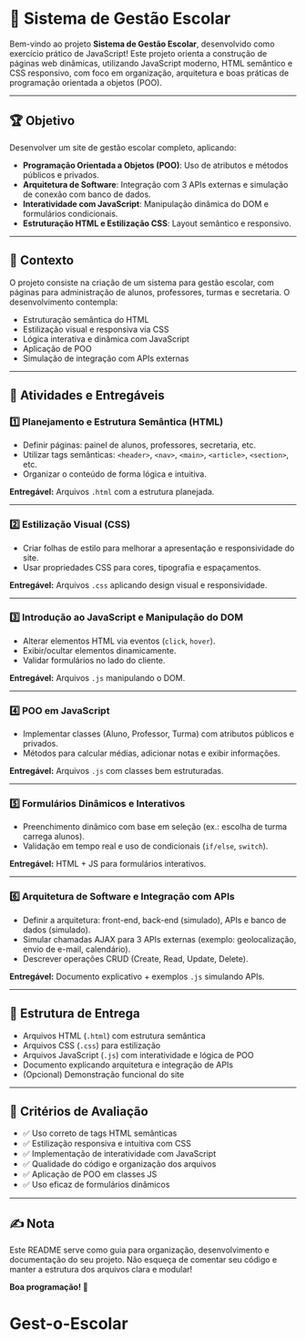 # 🏫 Sistema de Gestão Escolar

Bem-vindo ao projeto **Sistema de Gestão Escolar**, desenvolvido como exercício prático de JavaScript! Este projeto orienta a construção de páginas web dinâmicas, utilizando JavaScript moderno, HTML semântico e CSS responsivo, com foco em organização, arquitetura e boas práticas de programação orientada a objetos (POO).

---

## 🏆 Objetivo

Desenvolver um site de gestão escolar completo, aplicando:

- **Programação Orientada a Objetos (POO)**: Uso de atributos e métodos públicos e privados.
- **Arquitetura de Software**: Integração com 3 APIs externas e simulação de conexão com banco de dados.
- **Interatividade com JavaScript**: Manipulação dinâmica do DOM e formulários condicionais.
- **Estruturação HTML e Estilização CSS**: Layout semântico e responsivo.

---

## 📌 Contexto

O projeto consiste na criação de um sistema para gestão escolar, com páginas para administração de alunos, professores, turmas e secretaria. O desenvolvimento contempla:

- Estruturação semântica do HTML
- Estilização visual e responsiva via CSS
- Lógica interativa e dinâmica com JavaScript
- Aplicação de POO
- Simulação de integração com APIs externas

---

## 🚀 Atividades e Entregáveis

### 1️⃣ Planejamento e Estrutura Semântica (HTML)

- Definir páginas: painel de alunos, professores, secretaria, etc.
- Utilizar tags semânticas: `<header>`, `<nav>`, `<main>`, `<article>`, `<section>`, etc.
- Organizar o conteúdo de forma lógica e intuitiva.

**Entregável:** Arquivos `.html` com a estrutura planejada.

---

### 2️⃣ Estilização Visual (CSS)

- Criar folhas de estilo para melhorar a apresentação e responsividade do site.
- Usar propriedades CSS para cores, tipografia e espaçamentos.

**Entregável:** Arquivos `.css` aplicando design visual e responsividade.

---

### 3️⃣ Introdução ao JavaScript e Manipulação do DOM

- Alterar elementos HTML via eventos (`click`, `hover`).
- Exibir/ocultar elementos dinamicamente.
- Validar formulários no lado do cliente.

**Entregável:** Arquivos `.js` manipulando o DOM.

---

### 4️⃣ POO em JavaScript

- Implementar classes (Aluno, Professor, Turma) com atributos públicos e privados.
- Métodos para calcular médias, adicionar notas e exibir informações.

**Entregável:** Arquivos `.js` com classes bem estruturadas.

---

### 5️⃣ Formulários Dinâmicos e Interativos

- Preenchimento dinâmico com base em seleção (ex.: escolha de turma carrega alunos).
- Validação em tempo real e uso de condicionais (`if/else`, `switch`).

**Entregável:** HTML + JS para formulários interativos.

---

### 6️⃣ Arquitetura de Software e Integração com APIs

- Definir a arquitetura: front-end, back-end (simulado), APIs e banco de dados (simulado).
- Simular chamadas AJAX para 3 APIs externas (exemplo: geolocalização, envio de e-mail, calendário).
- Descrever operações CRUD (Create, Read, Update, Delete).

**Entregável:** Documento explicativo + exemplos `.js` simulando APIs.

---

## 📁 Estrutura de Entrega

- Arquivos HTML (`.html`) com estrutura semântica
- Arquivos CSS (`.css`) para estilização
- Arquivos JavaScript (`.js`) com interatividade e lógica de POO
- Documento explicando arquitetura e integração de APIs
- (Opcional) Demonstração funcional do site

---

## 🎯 Critérios de Avaliação

- ✅ Uso correto de tags HTML semânticas
- ✅ Estilização responsiva e intuitiva com CSS
- ✅ Implementação de interatividade com JavaScript
- ✅ Qualidade do código e organização dos arquivos
- ✅ Aplicação de POO em classes JS
- ✅ Uso eficaz de formulários dinâmicos

---

## ✍ Nota

Este README serve como guia para organização, desenvolvimento e documentação do seu projeto. Não esqueça de comentar seu código e manter a estrutura dos arquivos clara e modular!

**Boa programação! 🚀**
# Gest-o-Escolar
